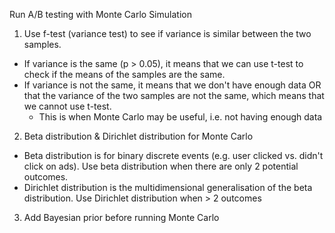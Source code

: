 Run A/B testing with Monte Carlo Simulation

1. Use f-test (variance test) to see if variance is similar between the two samples. 
  * If variance is the same (p > 0.05), it means that we can use t-test to check if the means of the samples are the same.
  * If variance is not the same, it means that we don't have enough data OR that the variance of the two samples are not the same, which means that we cannot use t-test.
    * This is when Monte Carlo may be useful, i.e. not having enough data
  
2. Beta distribution & Dirichlet distribution for Monte Carlo
  * Beta distribution is for binary discrete events (e.g. user clicked vs. didn't click on ads). Use beta distribution when there are only 2 potential outcomes.
  * Dirichlet distribution is the multidimensional generalisation of the beta distribution. Use Dirichlet distribution when > 2 outcomes
  
  
3. Add Bayesian prior before running Monte Carlo